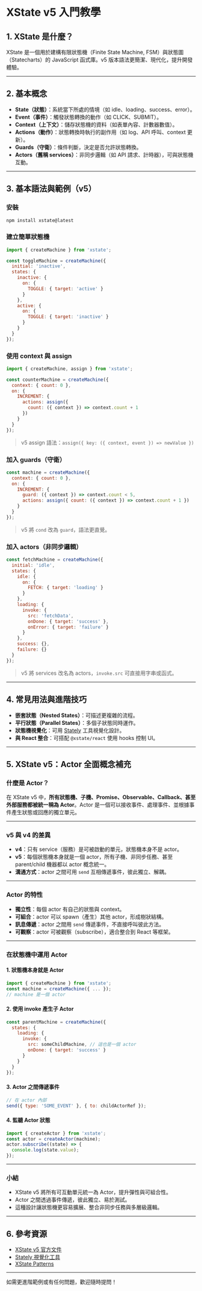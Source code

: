 # XState v5 入門教學

## 1. XState 是什麼？

XState 是一個用於建構有限狀態機（Finite State Machine, FSM）與狀態圖（Statecharts）的 JavaScript 函式庫。v5 版本語法更簡潔、現代化，提升開發體驗。

---

## 2. 基本概念

- **State（狀態）**：系統當下所處的情境（如 idle、loading、success、error）。
- **Event（事件）**：觸發狀態轉換的動作（如 CLICK、SUBMIT）。
- **Context（上下文）**：儲存狀態機的資料（如表單內容、計數器數值）。
- **Actions（動作）**：狀態轉換時執行的副作用（如 log、API 呼叫、context 更新）。
- **Guards（守衛）**：條件判斷，決定是否允許狀態轉換。
- **Actors（舊稱 services）**：非同步邏輯（如 API 請求、計時器），可與狀態機互動。

---

## 3. 基本語法與範例（v5）

### 安裝
```bash
npm install xstate@latest
```

### 建立簡單狀態機
```js
import { createMachine } from 'xstate';

const toggleMachine = createMachine({
  initial: 'inactive',
  states: {
    inactive: {
      on: {
        TOGGLE: { target: 'active' }
      }
    },
    active: {
      on: {
        TOGGLE: { target: 'inactive' }
      }
    }
  }
});
```

### 使用 context 與 assign
```js
import { createMachine, assign } from 'xstate';

const counterMachine = createMachine({
  context: { count: 0 },
  on: {
    INCREMENT: {
      actions: assign({
        count: ({ context }) => context.count + 1
      })
    }
  }
});
```
> v5 assign 語法：`assign({ key: ({ context, event }) => newValue })`

### 加入 guards（守衛）
```js
const machine = createMachine({
  context: { count: 0 },
  on: {
    INCREMENT: {
      guard: ({ context }) => context.count < 5,
      actions: assign({ count: ({ context }) => context.count + 1 })
    }
  }
});
```
> v5 將 `cond` 改為 `guard`，語法更直覺。

### 加入 actors（非同步邏輯）
```js
const fetchMachine = createMachine({
  initial: 'idle',
  states: {
    idle: {
      on: {
        FETCH: { target: 'loading' }
      }
    },
    loading: {
      invoke: {
        src: 'fetchData',
        onDone: { target: 'success' },
        onError: { target: 'failure' }
      }
    },
    success: {},
    failure: {}
  }
});
```
> v5 將 services 改名為 actors，`invoke.src` 可直接用字串或函式。

---

## 4. 常見用法與進階技巧

- **嵌套狀態（Nested States）**：可描述更複雜的流程。
- **平行狀態（Parallel States）**：多個子狀態同時運作。
- **狀態機視覺化**：可用 [Stately](https://stately.ai/viz) 工具視覺化設計。
- **與 React 整合**：可搭配 `@xstate/react` 使用 hooks 控制 UI。

---

## 5. XState v5：Actor 全面概念補充

### 什麼是 Actor？

在 XState v5 中，**所有狀態機、子機、Promise、Observable、Callback、甚至外部服務都被統一稱為 Actor**。Actor 是一個可以接收事件、處理事件、並根據事件產生狀態或回應的獨立單元。

---

### v5 與 v4 的差異

- **v4**：只有 service（服務）是可被啟動的單元，狀態機本身不是 actor。
- **v5**：每個狀態機本身就是一個 actor，所有子機、非同步任務、甚至 parent/child 機器都以 actor 概念統一。
- **溝通方式**：actor 之間可用 `send` 互相傳遞事件，彼此獨立、解耦。

---

### Actor 的特性

- **獨立性**：每個 actor 有自己的狀態與 context。
- **可組合**：actor 可以 spawn（產生）其他 actor，形成樹狀結構。
- **訊息傳遞**：actor 之間用 `send` 傳遞事件，不直接呼叫彼此方法。
- **可觀察**：actor 可被觀察（subscribe），適合整合到 React 等框架。

---

### 在狀態機中運用 Actor

#### 1. 狀態機本身就是 Actor
```js
import { createMachine } from 'xstate';
const machine = createMachine({ ... });
// machine 是一個 actor
```

#### 2. 使用 invoke 產生子 Actor
```js
const parentMachine = createMachine({
  states: {
    loading: {
      invoke: {
        src: someChildMachine, // 這也是一個 actor
        onDone: { target: 'success' }
      }
    }
  }
});
```

#### 3. Actor 之間傳遞事件
```js
// 在 actor 內部
send({ type: 'SOME_EVENT' }, { to: childActorRef });
```

#### 4. 監聽 Actor 狀態
```js
import { createActor } from 'xstate';
const actor = createActor(machine);
actor.subscribe((state) => {
  console.log(state.value);
});
```

---

### 小結

- XState v5 將所有可互動單元統一為 Actor，提升彈性與可組合性。
- Actor 之間透過事件傳遞，彼此獨立、易於測試。
- 這種設計讓狀態機更容易擴展、整合非同步任務與多層級邏輯。

---

## 6. 參考資源

- [XState v5 官方文件](https://stately.ai/docs/xstate/v5/)
- [Stately 視覺化工具](https://stately.ai/viz)
- [XState Patterns](https://xstate.js.org/patterns/)

---

如需更進階範例或有任何問題，歡迎隨時提問！ 